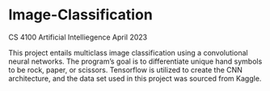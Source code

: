 # Image-Classification

CS 4100 Artificial Intelliegence
April 2023

This project entails multiclass image classification using a convolutional neural networks. The program’s goal is to differentiate unique hand symbols to be rock, paper, or scissors.  Tensorflow is utilized to create the CNN architecture, and the data set used in this project was sourced from Kaggle.
